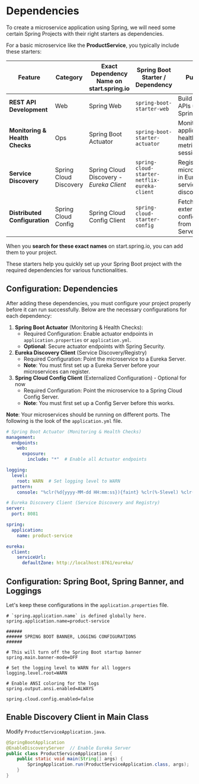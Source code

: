 # Dependencies

To create a microservice application using Spring, we will need some certain Spring Projects with their right starters as dependencies.

For a basic microservice like the **ProductService**, you typically include these starters:

| **Feature**                  | **Category**               | **Exact Dependency Name on start.spring.io** | **Spring Boot Starter / Dependency** | **Purpose** |
|------------------------------|---------------------------|----------------------------------------------|--------------------------------------|------------|
| **REST API Development**      | Web                       | Spring Web                                  | `spring-boot-starter-web`          | Build RESTful APIs using Spring MVC |
| **Monitoring & Health Checks** | Ops                       | Spring Boot Actuator                        | `spring-boot-starter-actuator`     | Monitor application health, metrics, and sessions |
| **Service Discovery**         | Spring Cloud Discovery    | Spring Cloud Discovery - *Eureka Client*                     | `spring-cloud-starter-netflix-eureka-client` | Register microservices in Eureka for service discovery |
| **Distributed Configuration** | Spring Cloud Config       | Spring Cloud Config Client                               | `spring-cloud-starter-config`      | Fetch externalized configuration from Config Server |

When you **search for these exact names** on start.spring.io, you can add them to your project.

These starters help you quickly set up your Spring Boot project with the required dependencies for various functionalities.

## Configuration: Dependencies

After adding these dependencies, you must configure your project properly before it can run successfully. Below are the necessary configurations for each dependency:

1. **Spring Boot Actuator** (Monitoring & Health Checks):
     + Required Configuration: Enable actuator endpoints in `application.properties` or `application.yml`.
     + **Optional**: Secure actuator endpoints with Spring Security.
2. **Eureka Discovery Client** (Service Discovery/Registry)
     + Required Configuration: Point the microservice to a Eureka Server.
     + **Note**: You must first set up a Eureka Server before your microservices can register.
3. **Spring Cloud Config Client** (Externalized Configuration) - Optional for now
     + Required Configuration: Point the microservice to a Spring Cloud Config Server.
     + **Note**: You must first set up a Config Server before this works.

**Note**: Your microservices should be running on different ports. The following is the look of the `application.yml` file.

```yml
# Spring Boot Actuator (Monitoring & Health Checks)
management:
  endpoints:
    web:
      exposure:
        include: "*"  # Enable all Actuator endpoints

logging:
  level:
    root: WARN  # Set logging level to WARN
  pattern:
    console: "%clr(%d{yyyy-MM-dd HH:mm:ss}){faint} %clr(%-5level) %clr([%thread]){cyan} %clr(%logger{36}){magenta} - %msg%n"

# Eureka Discovery Client (Service Discovery and Registry)
server:
  port: 8081

spring:
  application:
    name: product-service

eureka:
  client:
    serviceUrl:
      defaultZone: http://localhost:8761/eureka/
```

## Configuration: Spring Boot, Spring Banner, and Loggings

Let's keep these configurations in the `application.properties` file.

```properties
# `spring.application.name` is defined globally here.
spring.application.name=product-service

######
###### SPRING BOOT BANNER, LOGGING CONFIGURATIONS
######

# This will turn off the Spring Boot startup banner
spring.main.banner-mode=OFF

# Set the logging level to WARN for all loggers
logging.level.root=WARN

# Enable ANSI coloring for the logs
spring.output.ansi.enabled=ALWAYS

spring.cloud.config.enabled=false
```

## Enable Discovery Client in Main Class

Modify `ProductServiceApplication.java`.

```java
@SpringBootApplication
@EnableDiscoveryServer  // Enable Eureka Server
public class ProductServiceApplication {
    public static void main(String[] args) {
        SpringApplication.run(ProductServiceApplication.class, args);
    }
}
```
